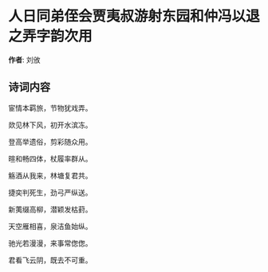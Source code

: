 # 人日同弟侄会贾夷叔游射东园和仲冯以退之弄字韵次用

**作者**: 刘攽

## 诗词内容

宦情本羁旅，节物犹戏弄。

欻见林下风，初开水滨冻。

登高举遗俗，剪彩随众用。

暄和畅四体，杖履率群从。

觞酒从我来，林塘复君共。

捷奕判死生，劲弓严纵送。

新荑缀高柳，潜颖发枯葑。

天空雁相喜，泉洁鱼始纵。

驰光若漫漫，来事常偬偬。

君看飞云阴，既去不可重。

